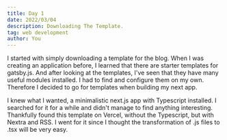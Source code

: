 ```yaml
---
title: Day 1
date: 2022/03/04
description: Downloading The Template.
tag: web development
author: You
---
```


I started with simply downloading a template for the blog. When I was creating an application before, I learned that there are starter templates for gatsby.js. And after looking at the templates, I've seen that they have many useful modules installed. I had to find and configure them on my own. Therefore I decided to go for templates when building my next app.

I knew what I wanted, a minimalistic next.js app with Typescript installed. I searched for it for a while and didn't manage to find anything interesting. Thankfully found this template on Vercel, without the Typescript, but with Nextra and RSS. I went for it since I thought the transformation of .js files to .tsx will be very easy.
